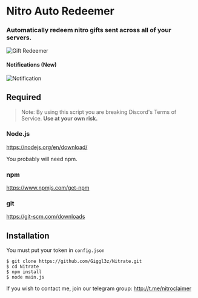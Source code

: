 # Nitro Auto Redeemer

### Automatically redeem nitro gifts sent across all of your servers.

![Gift Redeemer](https://cdn.discordapp.com/attachments/645899747969728512/646063780622499843/image0.jpg)

#### Notifications (New)
![Notification](https://cdn.discordapp.com/attachments/640700265367994388/649105849708576778/unknown.png)

## Required

> Note: By using this script you are breaking Discord's Terms of Service. **Use at your own risk.**

### Node.js

https://nodejs.org/en/download/



You probably will need npm.

### npm
https://www.npmjs.com/get-npm

### git
https://git-scm.com/downloads

## Installation
You must put your token in `config.json`
```console
$ git clone https://github.com/Giggl3z/Nitrate.git
$ cd Nitrate
$ npm install
$ node main.js
```

If you wish to contact me, join our telegram group:  http://t.me/nitroclaimer
